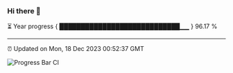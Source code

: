 ### Hi there 👋

⏳ Year progress { ████████████████████████████▁▁ } 96.17 %

---

⏰ Updated on Mon, 18 Dec 2023 00:52:37 GMT

![Progress Bar CI](https://github.com/liununu/liununu/workflows/Progress%20Bar%20CI/badge.svg)
